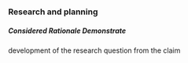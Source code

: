 ### Research and planning
##### Considered Rationale Demonstrate
development of the research question from the claim


##### 